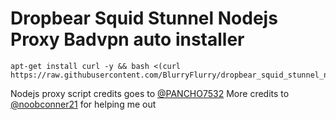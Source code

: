 # Dropbear Squid Stunnel Nodejs Proxy Badvpn auto installer

```
apt-get install curl -y && bash <(curl https://raw.githubusercontent.com/BlurryFlurry/dropbear_squid_stunnel_nodejs_proxy_badvpn_install/master/install.sh)
````


Nodejs proxy script credits goes to [@PANCHO7532](https://gitlab.com/PANCHO7532)
More credits to [@noobconner21](https://gitlab.com/noobconner21) for helping me out
